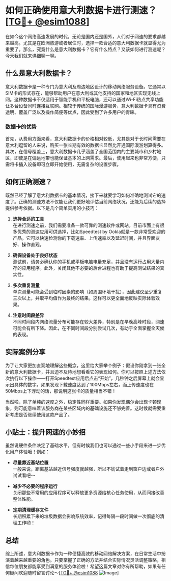 # 如何正确使用意大利数据卡进行测速？[[TG💪+ @esim1088](https://t.me/s/esim1088)]

在如今这个网络高速发展的时代，无论是国内还是国外，人们对于网速的要求都越来越高。尤其是在欧洲旅游或者居住时，选择一款合适的意大利数据卡就显得尤为重要了。那么，究竟什么是意大利数据卡？它有什么特点？又该如何进行测速呢？今天我们就来详细聊一聊。

## 什么是意大利数据卡？

意大利数据卡是一种专门为意大利及周边地区设计的移动网络服务设备。它通常以SIM卡的形式存在，能够帮助用户在意大利或其他支持的国家和地区实现无线上网。这种数据卡不仅适用于智能手机和平板电脑，还可以通过Wi-Fi热点共享功能让多台设备同时连接互联网。相较于传统的国际漫游服务，意大利数据卡具有资费透明、覆盖广泛以及操作简便等优点，因此受到了许多用户的青睐。

### 数据卡的优势

首先，从费用方面来看，意大利数据卡的价格相对较低，尤其是对于长时间需要在意大利逗留的人来说，购买一张长期有效的数据卡显然比开通国际漫游划算得多。其次，在信号覆盖上，意大利数据卡几乎涵盖了全国范围内的主要城市和乡村地区，即使是在偏远地带也能保证基本的上网需求。最后，使用起来也非常方便，只需将卡插入设备即可立即开始使用，无需复杂的设置步骤。

## 如何正确测速？

既然已经了解了意大利数据卡的基本情况，接下来就要学习如何准确地测试它的速度了。正确的测速方法不仅能让我们更好地评估当前网络状况，还能为后续的选择提供参考依据。以下是几个简单实用的小技巧：

1. **选择合适的工具**  
   在进行测速之前，我们需要准备一款可靠的测速软件或网站。目前市面上有很多优秀的测速应用可供选择，比如Speedtest by Ookla就是一款非常受欢迎的产品。它可以快速检测你的下载速率、上传速率以及延迟时间，并且界面友好、操作直观。

2. **确保设备处于良好状态**  
   测试前，请务必确认你的手机或平板电脑电量充足，并且没有运行占用大量内存的应用程序。此外，关闭其他不必要的后台进程也有助于提高测试结果的真实性。

3. **多次重复测量**  
   单次测量可能会受到临时因素的影响（如周围环境干扰），因此建议至少重复三次以上，并取平均值作为最终的结果。这样可以更全面地反映实际体验效果。

4. **注意时间段差异**  
   不同时间段内网络流量分布可能存在较大差异，特别是在早晚高峰时段，网速可能会有所下降。因此，在不同时间段分别尝试几次，有助于全面掌握全天候的表现。

## 实际案例分享

为了让大家更加直观地理解这些概念，这里给大家举个例子：假设你刚拿到一张全新的意大利数据卡，并且迫不及待地想看看它的表现如何。你可以按照上述方法依次执行以下操作——打开Speedtest应用后点击“开始”，几秒钟之后屏幕上就会显示出具体的数字。如果发现下载速度达到了100Mbps左右，而上传速度也在50Mbps上下浮动的话，那说明这张卡的质量相当不错！

当然啦，除了单纯的速度之外，稳定性同样重要。如果你发现偶尔会出现卡顿现象，则可能意味着该服务商在某些区域内的基础设施还不够完善。这时候就需要重新考虑是否继续使用这款产品了。

## 小贴士：提升网速的小妙招

虽然说硬件条件决定了基础水平，但有时候我们也可以通过一些小手段来进一步优化用户体验哦！例如：

- **尽量靠近基站位置**  
  一般来说，距离基站越近信号强度就越强，所以不妨试着走到窗户边或者户外试试看吧～

- **减少不必要的程序运行**  
  关闭那些不常用的应用程序可以释放更多资源给核心任务使用，从而间接改善整体性能。

- **定期清理缓存文件**  
  长期积累下来的垃圾数据会影响系统效率，记得每隔一段时间做一次彻底的清理工作哟！

## 总结

综上所述，意大利数据卡作为一种便捷高效的移动网络解决方案，在日常生活中扮演着越来越重要的角色。只要掌握了正确的方法并结合实际情况灵活调整策略，相信每位朋友都能享受到满意的服务体验啦！希望这篇文章对你有所帮助，如果有任何疑问欢迎随时留言讨论～[[TG💪+ @esim1088](https://t.me/s/esim1088) ![Image](https://i.postimg.cc/4NQfJmqS/Snipaste-2025-05-13-00-14-12.png)]